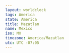 ```yaml
---
layout: worldclock
tags: America
state: America
title: Mazatlan
name: Mexico
iso: MX
timezone: America/Mazatlan
utc: UTC -07:05
---
```


